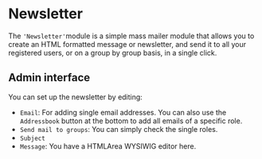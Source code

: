 <!-- Name: Modules/Newsletter -->
<!-- Version: 3 -->
<!-- Last-Modified: 2005/11/15 15:27:11 -->
<!-- Author: aj -->

# Newsletter
The `'Newsletter'`module is a simple mass mailer module that allows you
to create an HTML formatted message or newsletter, and send it to all
your registered users, or on a group by group basis, in a single click.

## Admin interface
You can set up the newsletter by editing:
  * `Email`: For adding single email addresses.
  You can also use the `Addressbook` button at the bottom to add all emails of a specific role.
  * `Send mail to groups`: You can simply check the single roles.
  * `Subject`
  * `Message`: You have a HTMLArea WYSIWIG editor here.